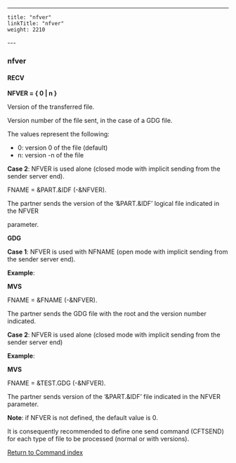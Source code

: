 ---
    title: "nfver"
    linkTitle: "nfver"
    weight: 2210
---<span id="nfver"></span>

### nfver

#### RECV

****NFVER = { 0
&#124; n }****

Version of the transferred file.

Version number of the file sent, in the case of a GDG file.

The values represent the following:

- 0: version 0 of
    the file (default)
- n: version -n of
    the file

****Case 2****: NFVER is used alone
(closed mode with implicit sending from the sender server end).

FNAME = &PART.&IDF (-&NFVER).

The partner sends the version of the ‘&PART.&IDF’ logical file
indicated in the NFVER

parameter.

****GDG****

****Case 1****: NFVER is used with NFNAME
(open mode with implicit sending from the sender server end).

****Example****:

****MVS****

FNAME = &FNAME (-&NFVER).

The partner sends the GDG file with the root and the version number
indicated.

****Case 2****: NFVER is used alone
(closed mode with implicit sending from the sender server end)

****Example****:

****MVS****

FNAME = &TEST.GDG (-&NFVER).

The partner sends version of the ‘&PART.&IDF’ file indicated
in the NFVER parameter.

****Note****: if NFVER is not defined,
the default value is 0.

It is consequently recommended to define one send command (CFTSEND)
for each type of file to be processed (normal or with versions).

[Return to Command index](../../)
